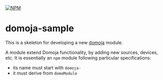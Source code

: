 [![NPM](https://nodei.co/npm/domoja.png?downloads=true&downloadRank=true&stars=true)](https://nodei.co/npm/domoja/)


domoja-sample
=============

This is a skeleton for developing a new [domoja](https://www.npmjs.com/package/domoja) module.

A module extend Domoja functionality, by adding new sources, devices, etc. It is essentially an `npm` module following particular specifications:
- its name must start with `domoja-`
- it must derive from `domoModule`

